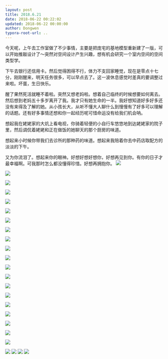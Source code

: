 ```yaml
---
layout: post
title: 2018.6.21
date: 2018-06-22 00:22:02
updated: 2018-06-22 00:00:00
author: Dongwen
typora-root-url: ..
---
```




今天呢，上午去工作室做了不少事情，主要是把庞宅的基地模型重新建了一版，可以开始推敲设计了～突然对空间设计产生兴趣，想有机会研究一个室内空间的空间类型学。

下午去银行还信用卡。然后觉得困得不行，体力不支回家睡觉，现在是零点十七分，刚刚醒来，明天任务很多，可以早点去了。这一波休息感觉时差真的要调整过来啦。坏蛋，生日快乐。

醒了果然死活就睡不着啦。突然又想老妈啦。想着自己临终的时候想要如何离去。然后想到老妈五十多岁离开了我。我才只有她生命的一半。我好想知道好多好多还没有来得及了解的她。从小孩长大，从听不懂大人聊什么到慢慢有了好多可以理解的话题。还有好多事情还想和你一起经历呢可惜命运没有给我们机会呐。

想起我在姥姥家的大炕上看电视，你骑着轻便的小自行车悠悠地到达姥姥家的院子里，然后调侃着姥姥和正在做饭的她聊天的那个厨房的味道。

想起来小时候你带我们去诊所的那种药的味道。想起来我陪着你去中药店取配方的淡淡的下午。

又为你流泪了。想起来你的眼神。好想好想好想你，好想再见到你。有你的日子才最幸福啊。可我那时怎么都没懂得珍惜。好想再拥抱你。     ![](/img/in-post/p51610702.jpg)

![](/img/in-post/p51610702.jpg)

![](/img/in-post/p51610702.jpg)

![](/img/in-post/p51610702.jpg)

![](/img/in-post/p51610702.jpg)

![](/img/in-post/p51610702.jpg)

![](/img/in-post/p51610702.jpg)

![](/img/in-post/p51610702.jpg)

![](/img/in-post/p51610702.jpg)

![](/img/in-post/p51610702.jpg)

![](/img/in-post/p51610702.jpg)

![](/img/in-post/p51610702.jpg)

![](/img/in-post/p51610702.jpg)

![](/img/in-post/p51610702.jpg)

![](/img/in-post/p51610702.jpg)

![](/img/in-post/p51610702.jpg)

![](/img/in-post/p51610702.jpg)

![](/img/in-post/p51610702.jpg)

![](/img/in-post/p51610702.jpg)

![](/img/in-post/p51610702.jpg)

![](/img/in-post/p51610706.jpg)
![](/img/in-post/p51610708.jpg)
![](/img/in-post/p51610707.jpg)
![](/img/in-post/p51610704.jpg)
